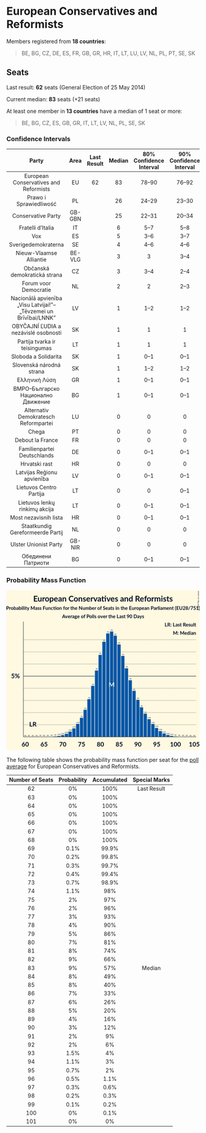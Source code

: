# European Conservatives and Reformists

Members registered from **18 countries**:

> BE, BG, CZ, DE, ES, FR, GB, GR, HR, IT, LT, LU, LV, NL, PL, PT, SE, SK

## Seats

Last result: **62** seats (General Election of 25 May 2014)

Current median: **83** seats (+21 seats)

At least one member in **13 countries** have a median of 1 seat or more:

> BE, BG, CZ, ES, GB, GR, IT, LT, LV, NL, PL, SE, SK

### Confidence Intervals

| Party | Area | Last Result | Median | 80% Confidence Interval | 90% Confidence Interval | 95% Confidence Interval | 99% Confidence Interval |
|:-----:|:----:|:-----------:|:------:|:-----------------------:|:-----------------------:|:-----------------------:|:-----------------------:|
| European Conservatives and Reformists | EU | 62 | 83 | 78–90 | 76–92 | 74–94 | 71–97 |
| Prawo i Sprawiedliwość | PL | | 26 | 24–29 | 23–30 | 23–31 | 22–32 |
| Conservative Party | GB-GBN | | 25 | 22–31 | 20–34 | 19–34 | 17–35 |
| Fratelli d’Italia | IT | | 6 | 5–7 | 5–8 | 4–8 | 4–8 |
| Vox | ES | | 5 | 3–6 | 3–7 | 3–7 | 3–7 |
| Sverigedemokraterna | SE | | 4 | 4–6 | 4–6 | 4–6 | 3–7 |
| Nieuw-Vlaamse Alliantie | BE-VLG | | 3 | 3 | 3–4 | 3–4 | 3–4 |
| Občanská demokratická strana | CZ | | 3 | 3–4 | 2–4 | 2–4 | 2–4 |
| Forum voor Democratie | NL | | 2 | 2 | 2–3 | 1–3 | 1–3 |
| Nacionālā apvienība „Visu Latvijai!”–„Tēvzemei un Brīvībai/LNNK” | LV | | 1 | 1–2 | 1–2 | 1–2 | 1–2 |
| OBYČAJNÍ ĽUDIA a nezávislé osobnosti | SK | | 1 | 1 | 1 | 1 | 1 |
| Partija tvarka ir teisingumas | LT | | 1 | 1 | 1 | 1 | 1 |
| Sloboda a Solidarita | SK | | 1 | 0–1 | 0–1 | 0–2 | 0–2 |
| Slovenská národná strana | SK | | 1 | 1–2 | 1–2 | 1–2 | 1–2 |
| Ελληνική Λύση | GR | | 1 | 0–1 | 0–1 | 0–1 | 0–1 |
| ВМРО–Българско Национално Движение | BG | | 1 | 0–1 | 0–1 | 0–2 | 0–2 |
| Alternativ Demokratesch Reformpartei | LU | | 0 | 0 | 0 | 0 | 0 |
| Chega | PT | | 0 | 0 | 0 | 0 | 0 |
| Debout la France | FR | | 0 | 0 | 0 | 0 | 0 |
| Familienpartei Deutschlands | DE | | 0 | 0–1 | 0–1 | 0–1 | 0–1 |
| Hrvatski rast | HR | | 0 | 0 | 0 | 0 | 0 |
| Latvijas Reģionu apvienība | LV | | 0 | 0–1 | 0–1 | 0–1 | 0–1 |
| Lietuvos Centro Partija | LT | | 0 | 0 | 0–1 | 0–1 | 0–1 |
| Lietuvos lenkų rinkimų akcija | LT | | 0 | 0–1 | 0–1 | 0–1 | 0–1 |
| Most nezavisnih lista | HR | | 0 | 0–1 | 0–1 | 0–1 | 0–1 |
| Staatkundig Gereformeerde Partij | NL | | 0 | 0 | 0 | 0 | 0–1 |
| Ulster Unionist Party | GB-NIR | | 0 | 0 | 0 | 0 | 0 |
| Обединени Патриоти | BG | | 0 | 0–1 | 0–1 | 0–1 | 0–1 |

### Probability Mass Function

![Graph with seats probability mass function not yet produced](average-2019-09-30-seats-pmf-europeanconservativesandreformists.png "Seats Probability Mass Function")

The following table shows the probability mass function per seat for the [poll average](average-2019-09-30.html) for European Conservatives and Reformists.

| Number of Seats | Probability | Accumulated | Special Marks |
|:---------------:|:-----------:|:-----------:|:-------------:|
| 62 | 0% | 100% | Last Result |
| 63 | 0% | 100% |  |
| 64 | 0% | 100% |  |
| 65 | 0% | 100% |  |
| 66 | 0% | 100% |  |
| 67 | 0% | 100% |  |
| 68 | 0% | 100% |  |
| 69 | 0.1% | 99.9% |  |
| 70 | 0.2% | 99.8% |  |
| 71 | 0.3% | 99.7% |  |
| 72 | 0.4% | 99.4% |  |
| 73 | 0.7% | 98.9% |  |
| 74 | 1.1% | 98% |  |
| 75 | 2% | 97% |  |
| 76 | 2% | 96% |  |
| 77 | 3% | 93% |  |
| 78 | 4% | 90% |  |
| 79 | 5% | 86% |  |
| 80 | 7% | 81% |  |
| 81 | 8% | 74% |  |
| 82 | 9% | 66% |  |
| 83 | 9% | 57% | Median |
| 84 | 8% | 49% |  |
| 85 | 8% | 40% |  |
| 86 | 7% | 33% |  |
| 87 | 6% | 26% |  |
| 88 | 5% | 20% |  |
| 89 | 4% | 16% |  |
| 90 | 3% | 12% |  |
| 91 | 2% | 9% |  |
| 92 | 2% | 6% |  |
| 93 | 1.5% | 4% |  |
| 94 | 1.1% | 3% |  |
| 95 | 0.7% | 2% |  |
| 96 | 0.5% | 1.1% |  |
| 97 | 0.3% | 0.6% |  |
| 98 | 0.2% | 0.3% |  |
| 99 | 0.1% | 0.2% |  |
| 100 | 0% | 0.1% |  |
| 101 | 0% | 0% |  |


